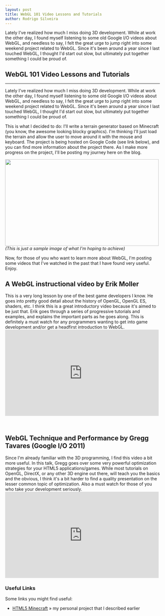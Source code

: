 ```yaml
---
layout: post
title: WebGL 101 Video Lessons and Tutorials
author: Rodrigo Silveira
---
```


Lately I've realized how much I miss doing 3D development. While at work the other day, I found myself listening to some old Google I/O videos about WebGL, and needless to say, I felt the great urge to jump right into some weekend project related to WebGL. Since it's been around a year since I last touched WebGL, I thought I'd start out slow, but ultimately put together something I could be proud of.

## WebGL 101 Video Lessons and Tutorials
-----

Lately I've realized how much I miss doing 3D development. While at work the other day, I found myself listening to some old Google I/O videos about WebGL, and needless to say, I felt the great urge to jump right into some weekend project related to WebGL. Since it's been around a year since I last touched WebGL, I thought I'd start out slow, but ultimately put together something I could be proud of.

This is what I decided to do: I'll write a terrain generator based on Minecraft (you know, the awesome looking blocky graphics). I'm thinking I'll just load the terrain and allow the user to move around it with the mouse and keyboard. The project is being hosted on Google Code (see link below), and you can find more information about the project there. As I make more progress on the project, I'll be posting my journey here on the blog.

<img class="alignleft size-full wp-image-519" title="HTML5 Minecraft in WebGL" src="http://rodrigo-silveira.com/wp-content/uploads/2012/10/html5-minecraft-webgl.jpg" alt="" width="500" height="282" />
<em>(This is just a sample image of what I'm hoping to achieve)</em>

Now, for those of you who want to learn more about WebGL, I'm posting some videos that I've watched in the past that I have found very useful. Enjoy.
<h2>A WebGL instructional video by Erik Moller</h2>
This is a very long lesson by one of the best game developers I know. He goes into pretty good detail about the history of OpenGL, OpenGL ES, shaders, etc. I think this is a great introductory video because it's aimed to be just that. Erik goes through a series of progressive tutorials and examples, and explains the important parts as he goes along. This is definitely a must watch for any programmers wanting to get into game development and/or get a headfirst introduction to WebGL.

<iframe src="http://www.youtube.com/embed/me3BviH3nZc?rel=0" frameborder="0" width="500" height="281"></iframe>

&nbsp;
<h2>WebGL Technique and Performance by Gregg Tavares (Google I/O 2011)</h2>
Since I'm already familiar with the 3D programming, I find this video a bit more useful. In this talk, Gregg goes over some very powerful optimization strategies for your HTML5 applications/games. While most tutorials on OpenGL, DirectX, or any other 3D engine out there, will teach you the basics and the obvious, I think it's a bit harder to find a quality presentation on the lesser common topic of optimization. Also a must watch for those of you who take your development seriously.

<iframe src="http://www.youtube.com/embed/rfQ8rKGTVlg?rel=0" frameborder="0" width="500" height="281"></iframe>
<h3>Useful Links</h3>
Some links you might find useful:
<ul>
	<li><a href="http://code.google.com/p/html5-minecraft/">HTML5 Minecraft</a> » my personal project that I described earlier</li>
</ul>